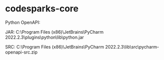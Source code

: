 # codesparks-core

Python OpenAPI: 

JAR:
C:\Program Files (x86)\JetBrains\PyCharm 2022.2.3\plugins\python\lib\python.jar

SRC:
C:\Program Files (x86)\JetBrains\PyCharm 2022.2.3\lib\src\pycharm-openapi-src.zip